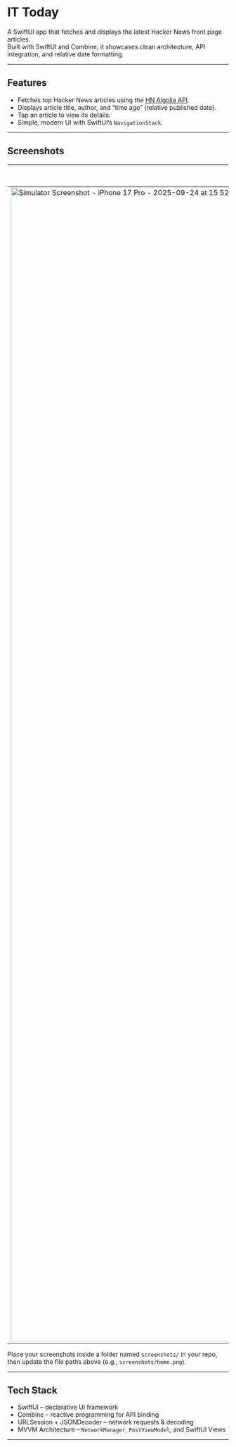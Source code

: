 # IT Today

A SwiftUI app that fetches and displays the latest Hacker News front page articles.  
Built with SwiftUI and Combine, it showcases clean architecture, API integration, and relative date formatting.  

---

## Features  
- Fetches top Hacker News articles using the [HN Algolia API](https://hn.algolia.com/api).  
- Displays article title, author, and “time ago” (relative published date).  
- Tap an article to view its details.  
- Simple, modern UI with SwiftUI’s `NavigationStack`.  

---

## Screenshots  

| Home Screen | Article Detail | Author & Date View | Settings | Dark Mode |  
|-------------|----------------|--------------------|----------|-----------|  
|<img width="1206" height="2622" alt="Simulator Screenshot - iPhone 17 Pro - 2025-09-24 at 15 52 18" src="https://github.com/user-attachments/assets/a736a066-e222-4433-9ffe-7c2a51fa3601" />|<img width="1206" height="2622" alt="Simulator Screenshot - iPhone 17 Pro - 2025-09-24 at 15 52 24" src="https://github.com/user-attachments/assets/f0cced62-9ddd-434c-8e84-961291240643" />|<img width="1206" height="2622" alt="Simulator Screenshot - iPhone 17 Pro - 2025-09-24 at 12 07 23" src="https://github.com/user-attachments/assets/19916ea1-8fc0-4e1f-9957-b51f37a0d0ee" />|<img width="1206" height="2622" alt="Simulator Screenshot - iPhone 17 Pro - 2025-09-24 at 12 08 17" src="https://github.com/user-attachments/assets/6d3a4d5e-d148-4a2c-8b28-365ff4d87d53" />| 

Place your screenshots inside a folder named `screenshots/` in your repo, then update the file paths above (e.g., `screenshots/home.png`).  

---

## Tech Stack  
- SwiftUI – declarative UI framework  
- Combine – reactive programming for API binding  
- URLSession + JSONDecoder – network requests & decoding  
- MVVM Architecture – `NetworkManager`, `PostViewModel`, and SwiftUI Views  

---
 
